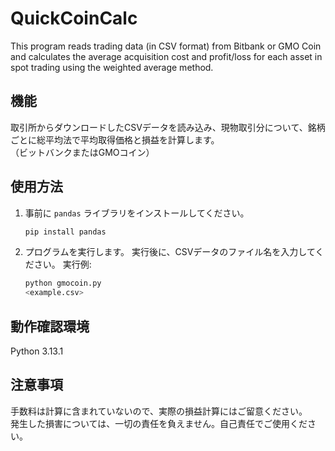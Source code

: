 # QuickCoinCalc
This program reads trading data (in CSV format) from Bitbank or GMO Coin and calculates the average acquisition cost and profit/loss for each asset in spot trading using the weighted average method.

## 機能
取引所からダウンロードしたCSVデータを読み込み、現物取引分について、銘柄ごとに総平均法で平均取得価格と損益を計算します。  
（ビットバンクまたはGMOコイン）

## 使用方法

1. 事前に `pandas` ライブラリをインストールしてください。
   ```bash
   pip install pandas

2. プログラムを実行します。
   実行後に、CSVデータのファイル名を入力してください。
   実行例:
   ```bash
   python gmocoin.py
   <example.csv>

## 動作確認環境
Python 3.13.1 


## 注意事項
手数料は計算に含まれていないので、実際の損益計算にはご留意ください。  
発生した損害については、一切の責任を負えません。自己責任でご使用ください。
